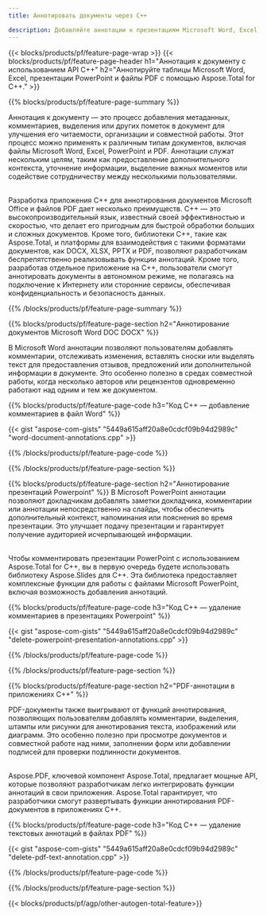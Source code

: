 ```yaml
---
title: Аннотировать документы через C++ 

description: Добавляйте аннотации к презентациям Microsoft Word, Excel, PowerPoint и PDF-файлам с помощью приложения C++. Управляйте аннотациями с легкостью.
---
```


{{< blocks/products/pf/feature-page-wrap >}}
{{< blocks/products/pf/feature-page-header h1="Аннотация к документу с использованием API C++" h2="Аннотируйте таблицы Microsoft Word, Excel, презентации PowerPoint и файлы PDF с помощью Aspose.Total for C++." >}}

{{% blocks/products/pf/feature-page-summary %}}


Аннотация к документу — это процесс добавления метаданных, комментариев, выделения или других пометок в документ для улучшения его читаемости, организации и совместной работы. Этот процесс можно применять к различным типам документов, включая файлы Microsoft Word, Excel, PowerPoint и PDF. Аннотации служат нескольким целям, таким как предоставление дополнительного контекста, уточнение информации, выделение важных моментов или содействие сотрудничеству между несколькими пользователями. <br /><br />

Разработка приложения C++ для аннотирования документов Microsoft Office и файлов PDF дает несколько преимуществ. C++ — это высокопроизводительный язык, известный своей эффективностью и скоростью, что делает его пригодным для быстрой обработки больших и сложных документов. Кроме того, библиотеки C++, такие как Aspose.Total, и платформы для взаимодействия с такими форматами документов, как DOCX, XLSX, PPTX и PDF, позволяют разработчикам беспрепятственно реализовывать функции аннотаций. Кроме того, разработав отдельное приложение на C++, пользователи смогут аннотировать документы в автономном режиме, не полагаясь на подключение к Интернету или сторонние сервисы, обеспечивая конфиденциальность и безопасность данных. 

{{% /blocks/products/pf/feature-page-summary  %}}

{{% blocks/products/pf/feature-page-section  h2="Аннотирование документов Microsoft Word DOC DOCX" %}}

В Microsoft Word аннотации позволяют пользователям добавлять комментарии, отслеживать изменения, вставлять сноски или выделять текст для предоставления отзывов, предложений или дополнительной информации в документе. Это особенно полезно в средах совместной работы, когда несколько авторов или рецензентов одновременно работают над одним и тем же документом.

{{% blocks/products/pf/feature-page-code h3="Код C++ — добавление комментариев в файл Word" %}}

{{< gist "aspose-com-gists" "5449a615aff20a8e0cdcf09b94d2989c" "word-document-annotations.cpp" >}}

{{% /blocks/products/pf/feature-page-code  %}}


{{% /blocks/products/pf/feature-page-section %}}

{{% blocks/products/pf/feature-page-section  h2="Аннотирование презентаций Powerpoint" %}}
В Microsoft PowerPoint аннотации позволяют докладчикам добавлять заметки докладчика, комментарии или аннотации непосредственно на слайды, чтобы обеспечить дополнительный контекст, напоминания или пояснения во время презентации. Это улучшает подачу презентации и гарантирует получение аудиторией исчерпывающей информации.<br /><br />

Чтобы комментировать презентации PowerPoint с использованием Aspose.Total for C++, вы в первую очередь будете использовать библиотеку Aspose.Slides для C++. Эта библиотека предоставляет комплексные функции для работы с файлами Microsoft PowerPoint, включая возможность добавления аннотаций.<br />

{{% blocks/products/pf/feature-page-code h3="Код C++ — удаление комментариев в презентациях Powerpoint" %}}

{{< gist "aspose-com-gists" "5449a615aff20a8e0cdcf09b94d2989c" "delete-powerpoint-presentation-annotations.cpp" >}}

{{% /blocks/products/pf/feature-page-code  %}}

{{% /blocks/products/pf/feature-page-section %}}

{{% blocks/products/pf/feature-page-section  h2="PDF-аннотации в приложениях C++" %}}

PDF-документы также выигрывают от функций аннотирования, позволяющих пользователям добавлять комментарии, выделения, штампы или рисунки для аннотирования текста, изображений или диаграмм. Это особенно полезно при просмотре документов и совместной работе над ними, заполнении форм или добавлении подписей для проверки подлинности документов. <br /><br />

Aspose.PDF, ключевой компонент Aspose.Total, предлагает мощные API, которые позволяют разработчикам легко интегрировать функции аннотаций в свои приложения. Aspose.Total гарантирует, что разработчики смогут развертывать функции аннотирования PDF-документов в приложениях C++.

{{% blocks/products/pf/feature-page-code h3="Код C++ — удаление текстовых аннотаций в файлах PDF" %}}

{{< gist "aspose-com-gists" "5449a615aff20a8e0cdcf09b94d2989c" "delete-pdf-text-annotation.cpp" >}}

{{% /blocks/products/pf/feature-page-code  %}}

{{% /blocks/products/pf/feature-page-section %}}

{{< blocks/products/pf/agp/other-autogen-total-feature>}}